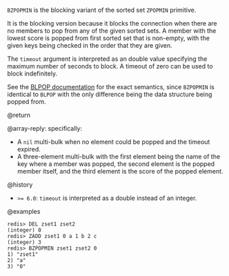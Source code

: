 `BZPOPMIN` is the blocking variant of the sorted set `ZPOPMIN` primitive.

It is the blocking version because it blocks the connection when there are no
members to pop from any of the given sorted sets. A member with the lowest score
is popped from first sorted set that is non-empty, with the given keys being
checked in the order that they are given.

The `timeout` argument is interpreted as an double value specifying the maximum
number of seconds to block. A timeout of zero can be used to block indefinitely.

See the [BLPOP documentation][cl] for the exact semantics, since `BZPOPMIN` is
identical to `BLPOP` with the only difference being the data structure being
popped from.

[cl]: /commands/blpop

@return

@array-reply: specifically:

- A `nil` multi-bulk when no element could be popped and the timeout expired.
- A three-element multi-bulk with the first element being the name of the key
  where a member was popped, the second element is the popped member itself, and
  the third element is the score of the popped element.

@history

- `>= 6.0`: `timeout` is interpreted as a double instead of an integer.

@examples

```
redis> DEL zset1 zset2
(integer) 0
redis> ZADD zset1 0 a 1 b 2 c
(integer) 3
redis> BZPOPMIN zset1 zset2 0
1) "zset1"
2) "a"
3) "0"
```

